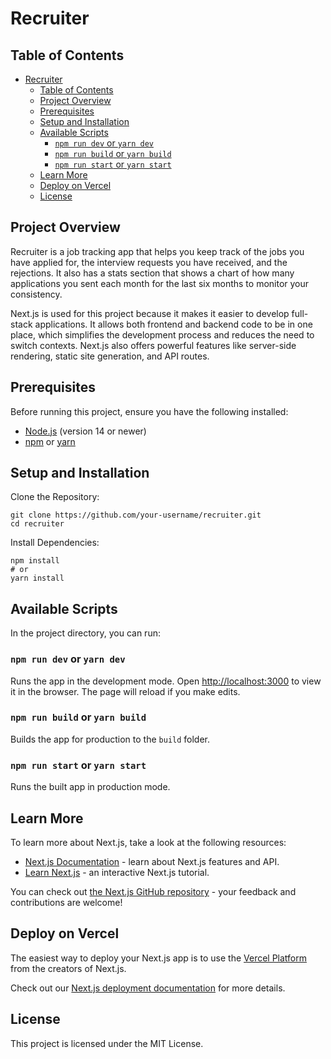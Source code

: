 # Recruiter

## Table of Contents

- [Recruiter](#recruiter)
  - [Table of Contents](#table-of-contents)
  - [Project Overview](#project-overview)
  - [Prerequisites](#prerequisites)
  - [Setup and Installation](#setup-and-installation)
  - [Available Scripts](#available-scripts)
    - [`npm run dev` or `yarn dev`](#npm-run-dev-or-yarn-dev)
    - [`npm run build` or `yarn build`](#npm-run-build-or-yarn-build)
    - [`npm run start` or `yarn start`](#npm-run-start-or-yarn-start)
  - [Learn More](#learn-more)
  - [Deploy on Vercel](#deploy-on-vercel)
  - [License](#license)

## Project Overview

Recruiter is a job tracking app that helps you keep track of the jobs you have applied for, the interview requests you have received, and the rejections. It also has a stats section that shows a chart of how many applications you sent each month for the last six months to monitor your consistency.

Next.js is used for this project because it makes it easier to develop full-stack applications. It allows both frontend and backend code to be in one place, which simplifies the development process and reduces the need to switch contexts. Next.js also offers powerful features like server-side rendering, static site generation, and API routes.

## Prerequisites

Before running this project, ensure you have the following installed:

- [Node.js](https://nodejs.org/) (version 14 or newer)
- [npm](https://www.npmjs.com/) or [yarn](https://yarnpkg.com/)

## Setup and Installation

Clone the Repository:
```
git clone https://github.com/your-username/recruiter.git
cd recruiter
```

Install Dependencies:
```
npm install
# or
yarn install
```

## Available Scripts

In the project directory, you can run:

### `npm run dev` or `yarn dev`

Runs the app in the development mode. Open [http://localhost:3000](http://localhost:3000) to view it in the browser. The page will reload if you make edits.

### `npm run build` or `yarn build`

Builds the app for production to the `build` folder.

### `npm run start` or `yarn start`

Runs the built app in production mode.

## Learn More

To learn more about Next.js, take a look at the following resources:

- [Next.js Documentation](https://nextjs.org/docs) - learn about Next.js features and API.
- [Learn Next.js](https://nextjs.org/learn) - an interactive Next.js tutorial.

You can check out [the Next.js GitHub repository](https://github.com/vercel/next.js) - your feedback and contributions are welcome!

## Deploy on Vercel

The easiest way to deploy your Next.js app is to use the [Vercel Platform](https://vercel.com/new?utm_medium=default-template&filter=next.js&utm_source=create-next-app&utm_campaign=create-next-app-readme) from the creators of Next.js.

Check out our [Next.js deployment documentation](https://nextjs.org/docs/app/building-your-application/deploying) for more details.

## License

This project is licensed under the MIT License.
